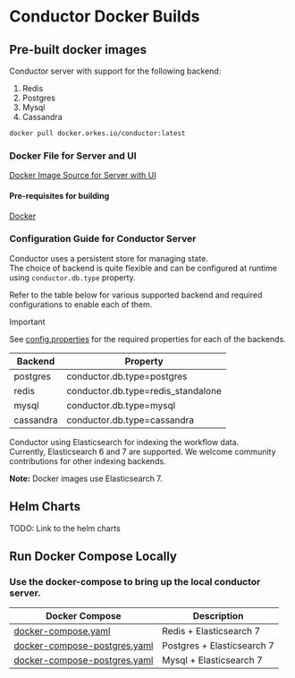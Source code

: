 
# Conductor Docker Builds

## Pre-built docker images

Conductor server with support for the following backend:
1. Redis
2. Postgres
3. Mysql
4. Cassandra

```shell
docker pull docker.orkes.io/conductor:latest
```

### Docker File for Server and UI

[Docker Image Source for Server with UI](serverAndUI/Dockerfile)

#### Pre-requisites for building
[Docker](https://www.docker.com/)

### Configuration Guide for Conductor Server
Conductor uses a persistent store for managing state.  
The choice of backend is quite flexible and can be configured at runtime using `conductor.db.type` property.

Refer to the table below for various supported backend and required configurations to enable each of them.

> [!IMPORTANT]
> 
> See [config.properties](docker/server/config/config.properties) for the required properties for each of the backends.
>
> | Backend    | Property                           |
> |------------|------------------------------------|
> | postgres   | conductor.db.type=postgres         |
> | redis      | conductor.db.type=redis_standalone |
> | mysql      | conductor.db.type=mysql            |
> | cassandra  | conductor.db.type=cassandra        |    
>

Conductor using Elasticsearch for indexing the workflow data.  
Currently, Elasticsearch 6 and 7 are supported.
We welcome community contributions for other indexing backends.

**Note:** Docker images use Elasticsearch 7.

## Helm Charts
TODO: Link to the helm charts

## Run Docker Compose Locally
### Use the docker-compose to bring up the local conductor server.

| Docker Compose                                               | Description                |
|--------------------------------------------------------------|----------------------------|
| [docker-compose.yaml](docker-compose.yaml)                   | Redis + Elasticsearch 7    |
| [docker-compose-postgres.yaml](docker-compose-postgres.yaml) | Postgres + Elasticsearch 7 |
| [docker-compose-postgres.yaml](docker-compose-mysql.yaml)    | Mysql + Elasticsearch 7    |

